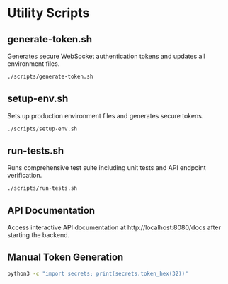 # Utility Scripts

## generate-token.sh
Generates secure WebSocket authentication tokens and updates all environment files.

```bash
./scripts/generate-token.sh
```

## setup-env.sh
Sets up production environment files and generates secure tokens.

```bash
./scripts/setup-env.sh
```

## run-tests.sh
Runs comprehensive test suite including unit tests and API endpoint verification.

```bash
./scripts/run-tests.sh
```

## API Documentation
Access interactive API documentation at http://localhost:8080/docs after starting the backend.

## Manual Token Generation
```bash
python3 -c "import secrets; print(secrets.token_hex(32))"
```